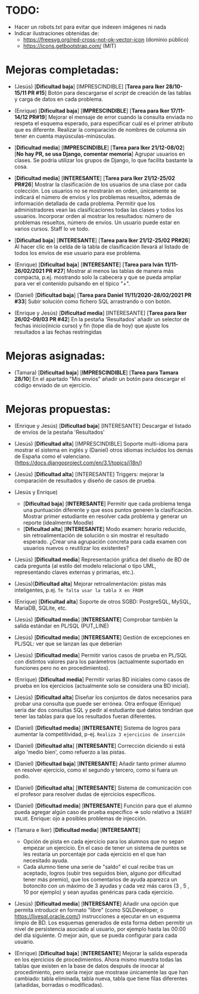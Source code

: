 # TODO:
 * Hacer un robots.txt para evitar que indexen imágenes ni nada
 * Indicar ilustraciones obtenidas de:
   * https://freesvg.org/red-cross-not-ok-vector-icon (dominio público)
   * https://icons.getbootstrap.com/ (MIT)
   
# Mejoras completadas:   
* (Jesús) [**Dificultad baja**] [IMPRESCINDIBLE] [**Tarea para Iker 28/10-15/11 PR #15**]
 Botón para descargarse el *script* de creación de las tablas y carga de datos en cada problema.
 
 * (Enrique) [**Dificultad baja**] [**IMPRESCINDIBLE**] [**Tarea para Iker 17/11-14/12 PR#19**]
Mejorar el mensaje de error cuando la consulta enviada no respeta el 
esquema esperado, para especificar cuál es el primer atributo que es
diferente. Realizar la comparación de nombres de columna sin tener 
en cuenta mayúsculas-minúsculas.

* [**Dificultad media**] [**IMPRESCINDIBLE**]  [**Tarea para Iker 21/12-08/02**] [**No hay PR, se usa Django, comentar memoria**]
Agrupar usuarios en clases. Se podría utilizar los grupos de Django, lo que facilita bastante la cosa.

* [**Dificultad media**] [**INTERESANTE**]  [**Tarea para Iker 21/12-25/02 PR#26**]
Mostrar la clasificación de los usuarios de una clase por cada colección. Los usuarios no se mostrarán en orden,
únicamente se indicará el número de envíos y los problemas resueltos, además de información detallada de cada problema.
Permitir que los administradores vean las clasificaciones todas las clases y todos los usuarios. 
Incorporar orden al mostrar los resultados: número de problemas resueltos, número de envíos.
Un usuario puede estar en varios cursos. Staff lo ve todo.

* [**Dificultad baja**] [**INTERESANTE**]  [**Tarea para Iker 21/12-25/02 PR#26**]
Al hacer clic en la celda de la tabla de clasificación llevará al listado de todos los envíos de ese usuario para ese problema.

* (Enrique) [**Dificultad baja**] [**INTERESANTE**] [**Tarea para Iván 11/11-26/02/2021 PR #27**]
 Mostrar al menos las tablas de manera más compacta, p.ej. mostrando 
 solo la cabecera y que se pueda ampliar para ver el contenido pulsando 
 en el típico "+".
 
 * (Daniel) [**Dificultad baja**] [**Tarea para Daniel 11/11/2020-28/02/2021 PR #33**]
Subir solución como fichero SQL arrastrando o con botón.

* (Enrique y Jesús) [**Dificultad media**] [INTERESANTE] [**Tarea para Iker 26/02-09/03 PR #42**]
  En la pestaña 'Resultados' añadir un selector de fechas inicio(inicio curso) y fin (tope día de hoy) que ajuste los resultados a las fechas restringidas

# Mejoras asignadas:
* (Tamara) [**Dificultad baja**] [**IMPRESCINDIBLE**] [**Tarea para Tamara 28/10**]
En el apartado "Mis envíos" añadir un botón para descargar el código enviado de un ejercicio.

# Mejoras propuestas:
* (Enrique y Jesús) [**Dificultad baja**] [INTERESANTE]
  Descargar el listado de envíos de la pestaña 'Resultados'
  
* (Jesús) [**Dificultad alta**] [IMPRESCINDIBLE]
 Soporte multi-idioma para mostrar el sistema en inglés y (Daniel) otros idiomas incluidos los demás de España como el valenciano. (https://docs.djangoproject.com/en/3.1/topics/i18n/)

* (Jesús) [**Dificultad alta**] [INTERESANTE]
 Triggers: mejorar la comparación de resultados y diseño de casos de prueba.

* (Jesús y Enrique) 
     * [**Dificultad baja**] [**INTERESANTE**] Permitir que cada problema tenga una puntuación diferente y que esos
       puntos generen la clasificación. Mostrar primer estudiante en resolver cada problema y generar un reporte (idealmente Moodle)
     * [**Dificultad alta**] [**INTERESANTE**] Modo examen: horario reducido, sin retroalimentación de solución o sin mostrar el resultado esperado. ¿Crear una agrupación concreta para cada examen con usuarios nuevos o reutilizar los existentes?

* (Jesús) [**Dificultad media**] 
 Representación gráfica del diseño de BD de cada pregunta (al estilo del modelo relacional o tipo UML, representando claves externas y primarias, etc.). 
  
* (Jesús)[**Dificultad alta**]
 Mejorar retroalimentación: pistas más inteligentes, p.ej. `Te falta usar la tabla X en FROM`

* (Enrique) [**Dificultad alta**]
Soporte de otros SGBD: PostgreSQL, MySQL, MariaDB, SQLite, etc.

* (Jesús) [**Dificultad media**] [**INTERESANTE**]
Comprobar también la salida estándar en PL/SQL (PUT_LINE)

* (Jesús) [**Dificultad media**] [**INTERESANTE**]
Gestión de excepciones en PL/SQL: ver que se lanzan las que deberían

* (Jesús) [**Dificultad media**]
Permitir varios casos de prueba en PL/SQL con distintos valores para los parámetros (actualmente suportado en funciones pero no en procedimientos).

* (Enrique) [**Dificultad media**]
Permitir varias BD iniciales como casos de prueba en los ejercicios (actualmente solo se considera una BD inicial).

* (Jesús) [**Dificultad alta**] 
Diseñar los conjuntos de datos necesarios para probar una consulta que puede ser errónea. Otra enfoque (Enrique) sería dar dos consultas SQL y pedir al estudiante qué datos tendrían que tener las tablas para que los resultados fueran diferentes.

* (Daniel) [**Dificultad media**] [**INTERESANTE**]
Sistema de logros para aumentar la competitividad, p-ej. `Realiza 3 ejercicios de inserción`

* (Daniel) [**Dificultad alta**] [**INTERESANTE**]
Corrección diciendo si está algo 'medio bien', como refuerzo a las pistas.

* (Daniel) [**Dificultad baja**] [**INTERESANTE**]
Añadir tanto primer alumno en resolver ejercicio, como el segundo y tercero, como si fuera un podio.

* (Daniel) [**Dificultad alta**] [**INTERESANTE**]
Sistema de comunicación con el profesor para resolver dudas de ejercicios específicos.

* (Daniel) [**Dificultad media**] [**INTERESANTE**]
Función para que el alumno pueda agregar algún caso de prueba específico => solo relativo a `INSERT VALUE`.
Enrique: ojo a posibles problemas de injección.

* (Tamara e Iker) [**Dificultad media**] [**INTERESANTE**]
    * Opción de pista en cada ejercicio para los alumnos que no sepan empezar un ejercicio. En el caso de tener un sistema de puntos se les restaría un porcentaje por cada ejercicio en el que han necesitado ayuda.
    * Cada alumno tiene una serie de "saldo" el cual recibe tras un aceptado, logros (subir tres seguidos bien, alguno por dificultad tener más premio), que los comentarios de ayuda aparezca un botoncito con un máximo de 3 ayudas y cada vez más caros (3 , 5 , 10 por ejemplo) y sean ayudas genéricas para cada ejercicio.

* (Jesús) [**Dificultad media**] [**INTERESANTE**]
Añadir una opción que permita introducir en formato "libre" (como
SQLDeveloper, o https://livesql.oracle.com/) instrucciones a ejecutar
en un esquema limpio de BD. Los esquemas generados de esta forma deben
permitir un nivel de persistencia asociado al usuario, por ejemplo
hasta las 00:00 del día siguiente. O mejor aún, que se pueda
configurar para cada usuario.

* (Enrique) [**Dificultad baja**] [**INTERESANTE**]
Mejorar la salida esperada en los ejercicios de procedimientos.
Ahora mismo muestra todas las tablas que existen en la base de 
datos después de invocar al procedimiento, pero sería mejor que
mostrase únicamente las que han cambiado: tabla eliminada, tabla 
nueva, tabla que tiene filas diferentes (añadidas, borradas o 
modificadas).


